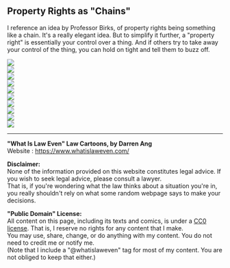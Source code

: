 ## Property Rights as "Chains"
I reference an idea by Professor Birks, of property rights being something like a chain. It's a really elegant idea. But to simplify it further, a "property right" is essentially your control over a thing. And if others try to take away your control of the thing, you can hold on tight and tell them to buzz off.

![](Property-Rights-1.jpg)  
![](Property-Rights-2.jpg)  
![](Property-Rights-3.jpg)  
![](Property-Rights-4.jpg)  
![](Property-Rights-5.jpg)  
![](Property-Rights-6.jpg)  
![](Property-Rights-7.jpg)  
![](Property-Rights-8.jpg)  
![](Property-Rights-9.jpg)  
![](Property-Rights-10.jpg)  

--- 

**"What Is Law Even" Law Cartoons, by Darren Ang**  
Website : <https://www.whatislaweven.com/>

**Disclaimer:**  
None of the information provided on this website constitutes legal advice. If you wish to seek legal advice, please consult a lawyer.  
That is, if you're wondering what the law thinks about a situation you're in, you really shouldn't rely on what some random webpage says to make your decisions.  

**"Public Domain" License:**  
All content on this page, including its texts and comics, is under a [CC0 license](https://creativecommons.org/share-your-work/public-domain/cc0/). That is, I reserve no rights for any content that I make.   
You may use, share, change, or do anything with my content. You do not need to credit me or notify me.  
(Note that I include a "@whatislaweven" tag for most of my content. You are not obliged to keep that either.)   
